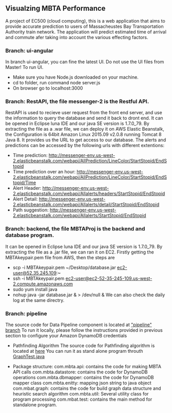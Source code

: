 ## Visualzing MBTA Performance
A project of EC500 (cloud computing), this is a web application that aims to provide accurate prediction to users of Massacheustes Bay Transportation Authority train network. The application will predict estimated time of arrival and commute afer taking into account the various effecting factors.  


### Branch: ui-angular
In branch ui-angular, you can fine the latest UI. Do not use the UI files from Master! To run UI.
 * Make sure you have Node.js downloaded on your machine. 
 * cd to folder, run command     node server.js
 * On browser go to        localhost:3000
 

### Branch: RestAPI, the file messenger-2 is the Restful API.
RestAPI is used to recieve user request from the front end server, and use the information to query the database and send it back to dront end.
It can be opened in Eclipse luna IDE and our java SE version is 1.7.0_79.
By extracting the file as  a .war file, we can deploy it on AWS Elastic Beanstalk, the Configuration is 64bit Amazon Linux 2015.09 v2.0.8 running Tomcat 8 Java 8. It provides us the URL to get access to our database.
The alerts and predictions can be accessed by the following urls with different extentions:
 * Time prediction:
  http://messenger-env.us-west-2.elasticbeanstalk.com/webapi/AllPrediction/LineColor/StartStopid/EndStopid
 * Time prediction over an hour:
  http://messenger-env.us-west-2.elasticbeanstalk.com/webapi/AllPrediction/LineColor/StartStopid/EndStopid/Time
 * Alert Header:
  http://messenger-env.us-west-2.elasticbeanstalk.com/webapi/Allalerts/headers/StartStopid/EndStopid
 * Alert Detail:
  http://messenger-env.us-west-2.elasticbeanstalk.com/webapi/Allalerts/detail/StartStopid/EndStopid
 * Path suggestion:
  http://messenger-env.us-west-2.elasticbeanstalk.com/webapi/Allalerts/StartStopid/EndStopid



### Branch: backend, the file MBTAProj is the backend and database program.
It can be opened in Eclipse luna IDE and our java SE version is 1.7.0_79.
By extracting the file as a .jar file, we can ran it on EC2.
Firstly getting the MBTAkeypair.pem file from AWS, then the steps are
* scp -i MBTAkeypair.pem ~/Desktop/database.jar ec2-user@52.35.245.109:~
* ssh -i MBTAkeypair.pem ec2-user@ec2-52-35-245-109.us-west-2.compute.amazonaws.com 
* sudo yum install java
* nohup java -jar database.jar & > /dev/null &
We can also check the daily log at the same directry.


### Branch: pipeline
The source code for Data Pipeline component is located at ["pipeline" branch](https://github.com/sngpranay/mbta-prediction/tree/pipeline)
To run it locally, please follow the instructions provided in previous section to configure your Amazon DynamoDB credentials

* Pathfinding Algorithm
The source code for Pathfinding algorithm is located at [here](https://github.com/sngpranay/mbta-prediction/blob/pipeline/DynamoDB_Demo/src/com/mbta/graph/HeuristicSearch.java)
You can run it as stand alone program throuth [GraphTest.java](https://github.com/sngpranay/mbta-prediction/blob/pipeline/DynamoDB_Demo/src/com/mbta/test/GraphTest.java)

* Package structure: 
  com.mbta.api: contains the code for making MBTA API calls
  com.mbta.datastore: contains the code for DynamoDB operations
  com.mbta.dbmapper: contains the code for DynamoDB mapper class
  com.mbta.enitty: mapping json string to java object
  com.mbat.graph: contains the code for build graph data structure and heuristic search algorithm
  com.mbta.util: Several utility class for program processing
  com.mbat.test: contains the main method for standalone program.
